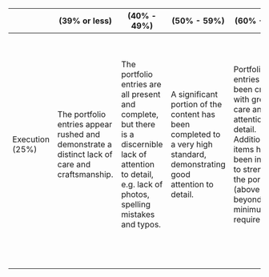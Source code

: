|   | (39% or less)  | (40% - 49%)  | (50% - 59%)  | (60% - 69%)  | (70% or above) | final mark  |
|---|---|---|---|---|---|---|
| Execution (25%) | The portfolio entries appear rushed and demonstrate a distinct lack of care and craftsmanship.  | The portfolio entries are all present and complete, but there is a discernible lack of attention to detail, e.g. lack of photos, spelling mistakes and typos.  | A significant portion of the content has been completed to a very high standard, demonstrating good attention to detail.  | Portfolio entries have been created with great care and attention to detail. Additional items have been included to strengthen the portfolio (above and beyond the minimum requirements). | The portfolio entries demonstrate a sophisticated and practical understanding of multiple digital technologies. The included digital story and website/blog are finished to a very high standard and include well-written text and supportive multimedia content.
  |   |
|   |   |   |   |   |   |   |
|   |   |   |   |   |   |   |
|   |   |   |   |   |   |   |
